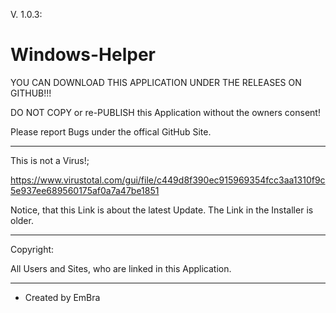 V. 1.0.3:

# Windows-Helper

YOU CAN DOWNLOAD THIS APPLICATION UNDER THE RELEASES ON GITHUB!!!

DO NOT COPY or re-PUBLISH this Application without the owners consent!

Please report Bugs under the offical GitHub Site.

-----------------------------------------------------------------------------------------------------------------------------------------------------------------------

This is not a Virus!;

https://www.virustotal.com/gui/file/c449d8f390ec915969354fcc3aa1310f9c5e937ee689560175af0a7a47be1851

Notice, that this Link is about the latest Update. The Link in the Installer is older.

-----------------------------------------------------------------------------------------------------------------------------------------------------------------------

Copyright:

All Users and Sites, who are linked in this Application.

-----------------------------------------------------------------------------------------------------------------------------------------------------------------------

- Created by EmBra
